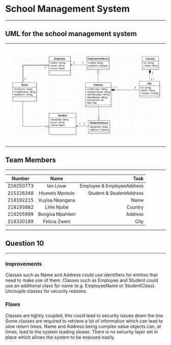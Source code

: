 # School Management System

---

## UML for the school management system

___

![](uml/school_management%20UML.PNG)

___

## Team Members

---

| Number       | Name           | Task |
| ------------- |:-------------:| -----:|
| 216250773      | Ian Louw | Employee & EmployeeAddress |
| 215226348      | Hlumelo Mpotulo      |   Student & StudentAddress |
| 218192215 | Vuyisa Nkangana    |   Name |
| 218193882 | Lihle Njobe | Country |
| 216205999 | Bongisa Mpahleni | Address |
| 218330189 | Felicia Zweni | City|

---

## Question 10

---

### Improvements

Classes such as Name and Address could use identifiers for entities that need to make use of them.
Classes such as Employee and Student could use an additional class for name (e.g. EmployeeName or StudentClass).
Uncouple classes for security reasons.

### Flaws

Classes are tightly coupled, this could lead to security issues down the line. Some classes are required to
retrieve a lot of information which can lead to slow return times. Name and Address being complex value objects
can, at times, lead to the system loading slower. There is no security layer set in place which allows the system
to be exposed easily.